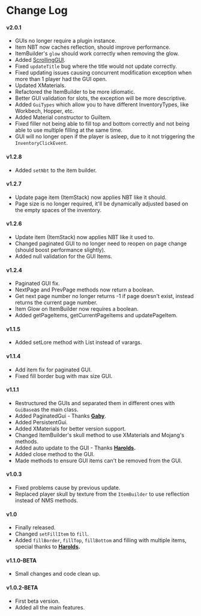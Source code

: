 # Change Log

#### v2.0.1

* GUIs no longer require a plugin instance.
* Item NBT now caches reflection, should improve performance.
* ItemBuilder's `glow` should work correctly when removing the glow.
* Added [ScrollingGUI](scrolling-gui.md).
* Fixed `updateTitle` bug where the title would not update correctly.
* Fixed updating issues causing concurrent modification exception when more than 1 player had the GUI open.
* Updated XMaterials.
* Refactored the ItemBuilder to be more idiomatic.
* Better GUI validation for slots, the exception will be more descriptive.
* Added `GuiTypes` which allow you to have different InventoryTypes, like Workbech, Hopper, etc.
* Added Material constructor to GuiItem.
* Fixed filler not being able to fill top and bottom correctly and not being able to use multiple filling at the same time.
* GUI will no longer open if the player is asleep, due to it not triggering the `InventoryClickEvent`.

#### v1.2.8

* Added `setNbt` to the item builder.

#### v1.2.7

* Update page item \(ItemStack\) now applies NBT like it should.
* Page size is no longer required, it'll be dynamically adjusted based on the empty spaces of the inventory.

#### v1.2.6

* Update item \(ItemStack\) now applies NBT like it used to.
* Changed paginated GUI to no longer need to reopen on page change \(should boost performance slightly\).
* Added null validation for the GUI Items.

#### v1.2.4

* Paginated GUI fix.
* NextPage and PrevPage methods now return a boolean.
* Get next page number no longer returns -1 if page doesn't exist, instead returns the current page number.
* Item Glow on ItemBuilder now requires a boolean.
* Added getPageItems, getCurrentPageItems and updatePageItem.

#### v1.1.5

* Added setLore method with List instead of varargs.

#### v1.1.4

* Add item fix for paginated GUI.
* Fixed fill border bug with max size GUI.

#### v1.1.1

* Restructured the GUIs and separated them in different ones with `GuiBase`as the main class.
* Added PaginatedGui - Thanks [**Gaby**](https://github.com/iGabyTM).
* Added PersistentGui.
* Added XMaterials for better version support.
* Changed ItemBuilder's skull method to use XMaterials and Mojang's methods.
* Added auto update to the GUI - Thanks [**Harolds**](https://github.com/harry0198)**.**
* Added close method to the GUI.
* Made methods to ensure GUI items can't be removed from the GUI.

#### v1.0.3

* Fixed problems cause by previous update.
* Replaced player skull by texture from the `ItemBuilder` to use reflection instead of NMS methods.

#### v1.0

* Finally released.
* Changed `setFillItem` to `fill`.
* Added `fillBorder`, `fillTop`, `fillBottom` and filling with multiple items, special thanks to [**Harolds**](https://github.com/harry0198)**.**

#### v1.1.0-BETA

* Small changes and code clean up.

#### **v1.0.2-BETA**

* First beta version.
* Added all the main features.

